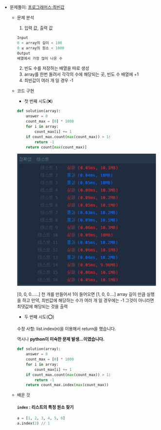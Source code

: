 
- 문제풀이: [프로그래머스:최빈값](https://school.programmers.co.kr/learn/courses/30/lessons/120812)
    
    - 문제 분석
        1. 입력 값, 출력 값
        
        ```python
        Input
        0 < array의 길이 < 100
        0 ≤ array의 원소 < 1000
        Output
        배열에서 가장 많이 나온 수
        ```
        
        2. 빈도 수를 저장하는 배열을 따로 생성
        3. array를 한번 돌려서 각각의 수에 해당되는 곳, 빈도 수 배열에 +1
        4. 최빈값이 여러 개 일 경우 -1
        
    - 코드 구현
        - 첫 번째 시도(❌)
        
        ```python
        def solution(array):
            answer = 0
            count_max = [0] * 1000
            for i in array:
                count_max[i] += 1
            if count_max.count(max(count_max)) > 1:
                return -1
            return count[max(count_max)]
        ```
        
        ![image.png](image2.png)
        
        [0, 0, 0……] 천 개를 만들어서 1이 들어오면 [1, 0, 0….] array 길이 만큼 실행을 하고 만약, 최빈값에 해당하는 수가 여러 개 일 경우에는 -1 그것이 아니라면 최댓값에 해당되는 것을 출력
        
        - 두 번째 시도(⭕)
        
        수정 사항: list.index(n)을 이용해서 return을 했습니다.
        
        역시나 **python이 미숙한 문제 발생…이였습니다.**
        
        ```python
        def solution(array):
            answer = 0
            count_max = [0] * 1000
            for i in array:
                count_max[i] += 1
            if count_max.count(max(count_max)) > 1:
                return -1
            return count_max.index(max(count_max))
        ```
        
    - 배운 것
        
        #### `index` : 리스트의 특정 원소 찾기
        
        ```python
        a = [1, 2, 3, 4, 5, 6]
        a.index(2) // 1
        ```